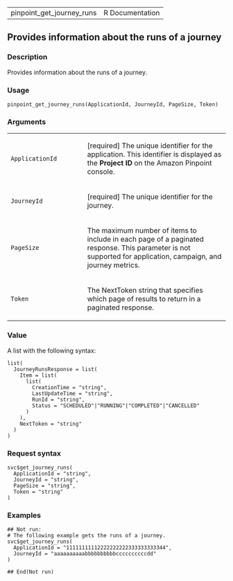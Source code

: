 <table style="width: 100%;">
<tbody>
<tr class="odd">
<td>pinpoint_get_journey_runs</td>
<td style="text-align: right;">R Documentation</td>
</tr>
</tbody>
</table>

## Provides information about the runs of a journey

### Description

Provides information about the runs of a journey.

### Usage

    pinpoint_get_journey_runs(ApplicationId, JourneyId, PageSize, Token)

### Arguments

<table>
<colgroup>
<col style="width: 35%" />
<col style="width: 65%" />
</colgroup>
<tbody>
<tr class="odd">
<td><code
id="pinpoint_get_journey_runs_:_ApplicationId">ApplicationId</code></td>
<td><p>[required] The unique identifier for the application. This
identifier is displayed as the <strong>Project ID</strong> on the Amazon
Pinpoint console.</p></td>
</tr>
<tr class="even">
<td><code
id="pinpoint_get_journey_runs_:_JourneyId">JourneyId</code></td>
<td><p>[required] The unique identifier for the journey.</p></td>
</tr>
<tr class="odd">
<td><code id="pinpoint_get_journey_runs_:_PageSize">PageSize</code></td>
<td><p>The maximum number of items to include in each page of a
paginated response. This parameter is not supported for application,
campaign, and journey metrics.</p></td>
</tr>
<tr class="even">
<td><code id="pinpoint_get_journey_runs_:_Token">Token</code></td>
<td><p>The NextToken string that specifies which page of results to
return in a paginated response.</p></td>
</tr>
</tbody>
</table>

### Value

A list with the following syntax:

    list(
      JourneyRunsResponse = list(
        Item = list(
          list(
            CreationTime = "string",
            LastUpdateTime = "string",
            RunId = "string",
            Status = "SCHEDULED"|"RUNNING"|"COMPLETED"|"CANCELLED"
          )
        ),
        NextToken = "string"
      )
    )

### Request syntax

    svc$get_journey_runs(
      ApplicationId = "string",
      JourneyId = "string",
      PageSize = "string",
      Token = "string"
    )

### Examples

    ## Not run: 
    # The following example gets the runs of a journey.
    svc$get_journey_runs(
      ApplicationId = "11111111112222222222333333333344",
      JourneyId = "aaaaaaaaaabbbbbbbbbbccccccccccdd"
    )

    ## End(Not run)
